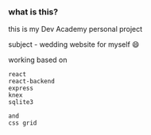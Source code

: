 ### what is this?
this is my Dev Academy personal project

subject - wedding website for myself :smile:

working based on 

```
react
react-backend
express
knex
sqlite3

and
css grid
```
